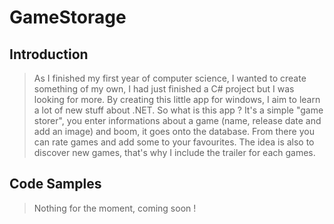 # GameStorage

## Introduction

> As I finished my first year of computer science, I wanted to create something of my own, I had just finished a C# project but I was looking for more. By creating this little app for windows, I aim to learn a lot of new stuff about .NET. So what is this app ? It's a simple "game storer", you enter informations about a game (name, release date and add an image) and boom, it goes onto the database. From there you can rate games and add some to your favourites. The idea is also to discover new games, that's why I include the trailer for each games.

## Code Samples

> Nothing for the moment, coming soon ! 
